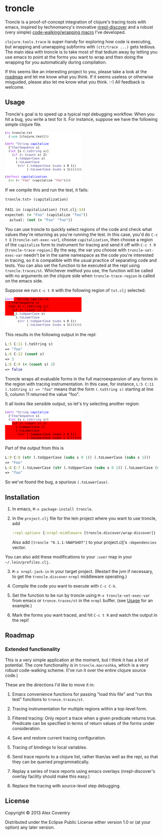 # troncle

Troncle is a proof-of-concept integration of clojure's tracing tools
with emacs, inspired by technomancy's innovative
[nrepl-discover](https://github.com/technomancy/nrepl-discover) and a
robust (very simple) [code-walking/wrapping
macro](https://github.com/coventry/troncle/blob/master/src/troncle/macroshka.clj)
I've developed.

`clojure.tools.trace` is super-handy for exploring how code is
executing, but wrapping and unwrapping subforms with `(ctt/trace ...)`
gets tedious.  The main idea with troncle is to take most of that tedium
away by letting you use emacs to point at the forms you want to wrap and
then doing the wrapping for you automatically during compilation.

If this seems like an interesting project to you, please take a look at
the [roadmap](#roadmap) and let me know what you think.  If it seems
useless or otherwise misguided, please also let me know what you
think. :-) All feedback is welcome.

## Usage

Troncle's goal is to speed up a typical repl debugging workflow.
When you hit a bug, you write a test for it.  For instance, suppose we
have the following simple clojure file.

<img src="resources/images/tst.clj.png" width="50%">

If we compile this and run the test, it fails:

```clojure
troncle.tst> (capitalization)

FAIL in (capitalization) (tst.clj:14)
expected: (= "Foo" (capitalize "foo"))
  actual: (not (= "Foo" "foo"))
```

You can use troncle to quickly select regions of the code and check what
values they're returning as you're running the test.  In this case,
you'd do `C-c t E` (`troncle-set-exec-var`), choose `capitalization`,
then choose a region of the `capitalize` form to instrument for tracing
and send it off with `C-c t R` (`troncle-trace-region`.)  By the way,
the var you choose with `troncle-set-exec-var` needn't be in the same
namespace as the code you're interested in tracing, so it is compatible
with the usual practice of separating code and tests.  You can also set
the function to be executed at the repl using `troncle.traces/st`.
Whichever method you use, the function will be called with no arguments
on the clojure side when `troncle-trace-region` is called on the emacs
side.

Suppose we run `C-c t R` with the following region of `tst.clj`
selected:

<img src="resources/images/tst.clj.select-1.png" width="50%">

This results in the following output in the repl:

```clojure
L:5 C:11 (.toString s)
=> "foo"
L:6 C:12 (count s)
=> 3
L:6 C:9 (< (count s) 2)
=> false
```

Troncle wraps all evaluable forms in the full macroexpansion of any
forms in the region with tracing instrumentation.  In this case, for
instance, `L:5 C:11 (.toString s) => "foo"` means that the form
`(.toString s)` starting at line 5, column 11 returned the value "foo".

It all looks like sensible output, so let's try selecting another
region:

<img src="resources/images/tst.clj.select-2.png" width="50%">

Part of the output from this is 

```clojure
L:9 C:8 (str (.toUpperCase (subs s 0 1)) (.toLowerCase (subs s 1)))
=> "Foo"
L:8 C:7 (.toLowerCase (str (.toUpperCase (subs s 0 1)) (.toLowerCase (subs s 1))))
=> "foo"
```

So we've found the bug, a spurious `(.toLowerCase)`.

## Installation

1. In emacs, `M-x package-install troncle`.

2. In the `project.clj` file for the lein project where you want to use
   troncle, add

   ```clojure
   :repl-options {:nrepl-middleware [troncle.discover/wrap-discover]}
   ```

   Also add `[troncle "0.1.1-SNAPSHOT"]` to your project.clj's
   `:dependencies` vector.
   
  You can also add these modifications to your `:user` map in your
  `~/.lein/profiles.clj`.

3. `M-x nrepl-jack-in` in your target project.  (Restart the jvm if
   necessary, to get the `troncle.discover` `nrepl` middleware
   operating.)

4. Compile the code you want to execute with `C-c C-k`.

5. Set the function to be run by troncle using `M-x
   troncle-set-exec-var` from emacs or `tronce.traces/st` in the `nrepl`
   buffer.  (see [Usage](usage) for an example.)

6. Mark the forms you want traced, and hit `C-c t R` and watch the
   output in the repl!

## Roadmap


### Extended functionality

This is a very simple application at the moment, but I think it has a
lot of potential.  The core functionality is in `troncle.macroshka`,
which is a very robust code-walking scheme.  (I've run it over the
entire clojure source code.)

These are the directions I'd like to move it in:

1. Emacs convenience functions for passing "load this file" and "run
   this test" functions to `tronce.traces/st`.

2. Tracing instrumentation for multiple regions within a top-level
   form. 

3. Filtered tracing: Only report a trace when a given predicate returns
   true.  Predicate can be specified in terms of return values of the
   forms under consideration.

4. Save and restore current tracing configuration.

5. Tracing of bindings to local variables.

6. Send trace reports to a clojure list, rather than/as well as the
   repl, so that they can be queried programmatically.

7. Replay a series of trace reports using emacs overlays
   (nrepl-discover's overlay facility should make this easy.)

8. Replace the tracing with source-level step debugging.

## License

Copyright © 2013 Alex Coventry

Distributed under the Eclipse Public License either version 1.0 or (at
your option) any later version.
